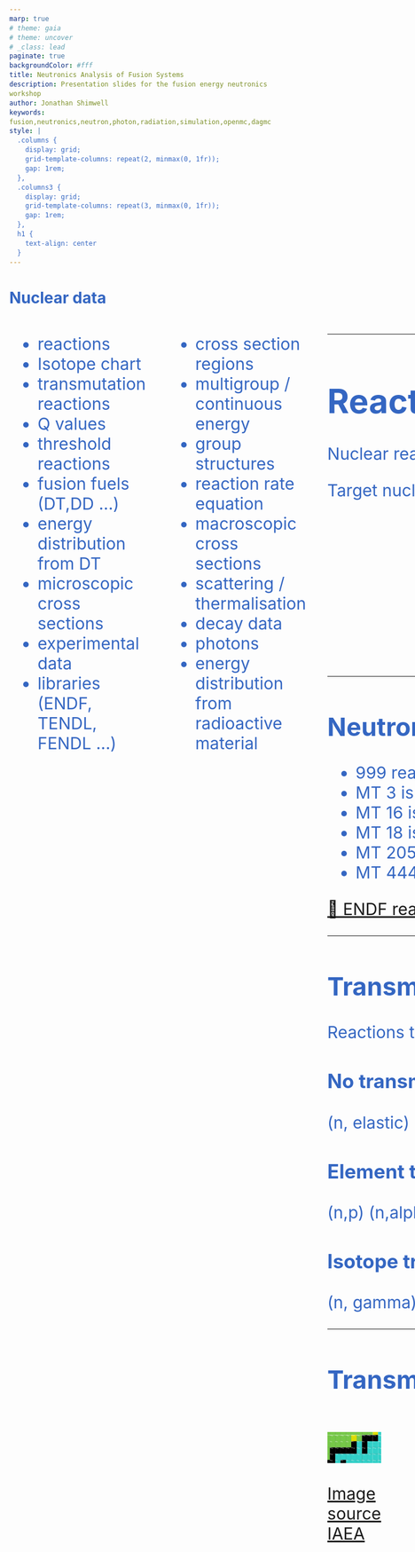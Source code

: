 ```yaml
---
marp: true
# theme: gaia
# theme: uncover
# _class: lead
paginate: true
backgroundColor: #fff
title: Neutronics Analysis of Fusion Systems
description: Presentation slides for the fusion energy neutronics workshop
author: Jonathan Shimwell
keywords: fusion,neutronics,neutron,photon,radiation,simulation,openmc,dagmc
style: |
  .columns {
    display: grid;
    grid-template-columns: repeat(2, minmax(0, 1fr));
    gap: 1rem;
  },
  .columns3 {
    display: grid;
    grid-template-columns: repeat(3, minmax(0, 1fr));
    gap: 1rem;
  },
  h1 {
    text-align: center
  }
---
```


<style>
  :root {
    --color-background: #fff;
    --color-foreground: #333;
    --color-highlight: #f96;
    --color-dimmed: #888;
    font-family: 'Century Gothic';
    color: #3466C2
  }
  {
    font-size: 29px
  }
  code {
    white-space : pre-wrap !important;
    word-break: break-word;
  }
  .columns {
    display: grid;
  }
  h1 {
    justify-content: center;
  }
  section {
    justify-content: start;
  }
  img[alt~="bottom-right"] {
    position: absolute;
    top: 90%;
    right: 1%;
  }
</style>



# Nuclear data

<div class="columns"  style="font-size: 30px;">
<div>

  - reactions
  - Isotope chart
  - transmutation reactions
  - Q values
  - threshold reactions
  - fusion fuels (DT,DD ...)
  - energy distribution from DT
  - microscopic cross sections
  - experimental data
  - libraries (ENDF, TENDL, FENDL ...)
</div>
<div>

  - cross section regions
  - multigroup / continuous energy
  - group structures
  - reaction rate equation
  - macroscopic cross sections
  - scattering / thermalisation
  - decay data
  - photons
  - energy distribution from radioactive material

  <!-- - energy angle plot
  - energy energy plot
  - pathlength
  - equation for logarithmic energy loss
  - transmutation to unstable -->
  <!-- - electrons
  - other particles -->

</div>
<div>

---

# Reactions

Nuclear reactions notation

Target nuclei (incident projectile, resulting fragments) resulting nuclei
<html>
  <body>
    <svg height="250" width="100%" xmlns="http://www.w3.org/2000/svg">
      <text x="40%" y="50" fill="red" font-size="35">Be9(n,2n)2He4</text>
      <line x1="40%" y1="60" x2="20%" y2="200" style="stroke:red;stroke-width:2" />
      <line x1="47%" y1="60" x2="40%" y2="200" style="stroke:red;stroke-width:2" />
      <line x1="50%" y1="60" x2="66%" y2="200" style="stroke:red;stroke-width:2" />
      <line x1="60%" y1="60" x2="85%" y2="200" style="stroke:red;stroke-width:2" />
      <text x="15%" y="230" fill="red" font-size="35">Target</text>
      <text x="35%" y="230" fill="red" font-size="35">Projectile</text>
      <text x="60%" y="230" fill="red" font-size="35">Product</text>
      <text x="80%" y="230" fill="red" font-size="35">Product</text>
    </svg> 
  </body>
</html>

---

## Neutron induced reactions

 - 999 reactions channels with unique reaction IDs (MT numbers)
 - MT 3 is elastic scattering (n,'n)
 - MT 16 is neutron multiplication (n,2n)
 - MT 18 is neutron multiplication (n,f)
 - MT 205 is tritium production (n,Xt) where X is a wild card
 - MT 444 is damage energy

 [🔗 ENDF reaction numbers](https://www.oecd-nea.org/dbdata/data/manual-endf/endf102_MT.pdf)
 
 ---

## Transmutation reactions

Reactions that result in a change of the isotope

<div class="columns3"  style="font-size: 30px;">
<div>

###  No transmutation
(n, elastic)
(n, inelastic)
(n, heating)

</div>
<div>

### Element transmutation
(n,p)
(n,alpha)
(n,fission)
Be9(n,2n)2He4


</div>
<div>

### Isotope transmutation

(n, gamma)
Pb208(n,2n)Pb207

</div>
<div>


---

## Transmutation of lead to gold

<div class="columns"  style="font-size: 30px;">
<div>

![gold to lead](images/gold-lead-isotope-chart2.png)

[Image source IAEA](https://www-nds.iaea.org/relnsd/vcharthtml/VChartHTML.html)


</div>
<div>

- 1 stable isotope of gold Au$_{79}^{197}$
- 3 natural isotopes of lead
  - Pb$_{82}^{204}$ ⚛ -3 protons, -4 neutrons
  - Pb$_{82}^{206}$ ⚛ -3 protons, -6 neutrons
  - Pb$_{82}^{207}$ ⚛ -3 protons, -7 neutrons 
  - Pb$_{82}^{208}$ ⚛ -3 protons, -8 neutrons
- 2 reactions for converting gold to lead
  - Pb204 (n,3npa) Au197
  - Pb204 (n,nta) Au197
- No cross section data found in ENDF
</div>
<div>


---

## Q values

Amount of energy absorbed (-ve) or release (+ve) during the nuclear reaction

| Reaction    | Energy release [MeV] |Threshold reaction |
| -------- | ------- |------- |
| Be9(n,2n)   | -1.6   | Yes  |
| Pb208(n,2n) | -7.3   | Yes  |
| Li6(n,t)    |  4.8   | No   |
| Li7(n,nt)   | -2.4   | Yes  |

Mass and Binding energy converted to kinetic energy

Online Q value calculator at [NNDC](https://www.nndc.bnl.gov/qcalc/)

---

## Fusion fuels

<div class="columns"  style="font-size: 30px;">
<div>

![](images/fusion-cross-sections.png)

</div>
<div>


Q values of fusion fuel reactions

| Reaction  | Energy release (MeV) |
| --------- | ------- |
| D + T -> He$^{4}$ + n  |  17.6      |
| D + D -> He$^{3}$+n |   3.3     |
| D + D -> T + p |   4.0     |
| D + He$^{3}$->He$^{4}$+p | 18.3  *     |

* No neutron emitted

---

## Aneutronic Fusion fuels 

<div class="columns"  style="font-size: 30px;">
<div>

- Neutrons are not emitted in the primary fuel reaction
- Neutrons can be emitted by reactions with the products
- Energy capture via direct conversion or divertor?

</div>
<div>

| Reaction  | Energy release <br> [MeV] |
| --------- | ------- |
| D + Li$^{6}$ -> 2He$^{4}$ | 22.4       |
| P + Li$^{6}$ -> He$^{4}$ + He$^{3}$    | 4.0       |
| He$^{3}$ + Li$^{6}$ -> He$^{4}$ + p  | 16.9       |
| He$^{3}$ + He$^{3}$ -> He$^{4}$ + 2p  | 12.86       |
| p + Li$^{7}$ -> 2He$^{4}$ | 17.2       |
| p -> B$^{11}$ -> 3He$^{4}$ | 8.7        |
| p -> N$^{15}$ -> C$^{12}$ + He$^{4}$ |      5.0  |

</div>
<div>

---

## Energy of neutrons from DT fuel

<div class="columns"  style="font-size: 30px;">
<div>

- A DT plasma has several fusion reactions.
- DT is the most likely reaction.
- DD and TT reactions also occur with lower probabilities.
- All reactions and emit different energy neutrons.

</div>
<div>

![](images/dd_tt_dt.png)

</div>
<div>

---

## Microscopic Cross Section

<div class="columns"  style="font-size: 30px;">
<div>

- Measured in Barns (1 barn = $10^{-28}m^{2}$)
- Energy dependant
- Cross section evaluations exist for:
  - different incident particles
  - different nuclides
  - different interactions.
- Important neutron reactions plotted
  - Tritium breeding
  - Neutron multiplication

</div>
<div>

![](images/important-microscopic-cross-sections.png)

</div>
<div>

---

## Reaction rate equation


- The reaction rate ($RR$) can be found by knowing the number of neutrons per unit volume ($n$), the velocity of neutrons ($v$), the material density ($p$), Avogadro's number ($N_{a}$), the microscopic cross section at the neutron energy ($\sigma_{e}$) and the atomic weight of the material ($M$).
- This reduces down to the neutron flux ($\phi$), nuclide number density ($N_{d}$) and microscopic cross section $\sigma_{e}$.
- This can be reduced one more stage by making use of the Macroscopic cross section ($\Sigma_{e}$).


$$ RR = \frac{nv\rho N_{a}\sigma_{e} }{M} = \phi N_{d} \sigma_{e} = \phi \Sigma_{e} $$

---

## Macroscopic cross section


<div class="columns"  style="font-size: 30px;">
<div>

- Lithium metatitanate has a material density of 3.4 g/cm3
- When plotting materials the Macroscopic cross section accounts for number density of the different isotopes
- Units for Macroscopic cross section are cm$^{-1}$

</div>
<div>

![](images/macroscopic_cross_sections.png)

</div>
<div>

---

## Multigroup cross sections

<div class="columns"  style="font-size: 30px;">
<div>

- Discretize a continuous distribution 
- Histogram of average cross section in each energy bin
- Continuous cross section has rules for interpolation that can be accounted for.
- Groups are not equally spaced.
- Structures are optimized for different energy ranges (fission, fast fission, fusion etc)

</div>
<div>

![](images/multi_group_isotope.png)

</div>
<div>

---

## Cross section regions

<div class="columns"  style="font-size: 30px;">
<div>

Reactions have characteristics
- resolved resonance
- unresolved resonance
- 1/v section
- thresholds
- scattering

</div>
<div>

![](images/cross_section_regions.png)

</div>
<div>

---

## Angular distribution

<div class="columns"  style="font-size: 30px;">
<div>

- The scattering angle varies depending on the energy of the incident neutron
- Low energy neutrons have isotropic scattering (even probability in all directions)
- High energy neutrons are more likely to have a low deflection angle and are forwards bias.

</div>
<div>

![](images/angle_energy_cross_section.png)

</div>
<div>

---

## Energy distribution

<div class="columns"  style="font-size: 30px;">
<div>

- There is also data on neutrons released in reactions such as (n,2n).
- The (n,2n) reaction is a threshold reaction and requires energy.
- No run away chain reaction possible.

</div>
<div>

![](images/angle_energy_be9.png)

</div>
<div>

---

# Experimental data

<div class="columns"  style="font-size: 30px;">
<div>

- Availability of experimental data varies for different reactions and different isotopes.

- Typically the experimental data is then interpreted to create evaluation libraries, such as ENDF, JEFF, JENDL, CENDL.


</div>
<div>

[![](images/exfor_be_n_2n.png)](https://nds.iaea.org/dataexplorer/)

Source [IAEA nuclear data services](https://nds.iaea.org/dataexplorer/?target_elem=Au&target_mass=197&reaction=n%2Cg)

</div>
<div>

---

## Nuclear data libraries

There are several groups that produce and distribute nuclear data

- TENDL 2023 🇪🇺 2850 neutron
- JENDL 5 🇯🇵 795 neutron
- ENDF/B-VIII.0 🇺🇸 557 neutron
- JEFF 3.3 🇪🇺 562 neutrons
- BROND 3.1 🇷🇺 372 neutrons
- FENDL 3.2b 🌐 191 neutron
- CENDL 3.2 🇨🇳 272  neutron

---

# Path length

<div class="columns">
<div >

- Path length = 1 / $\Sigma_{T}$
- A 14MeV neutron will lose energy via scattering interactions
- As the neutron energy decreases the path length also decreases
- Path length at thermal energy is more constant

![](images/neutron-scatter.png)
</div>
<div>

![](https://s3.amazonaws.com/media-p.slid.es/uploads/1162849/images/9184302/water_path_length.jpg)

</div>
<div>


---

# Energy loss

The average logarithmic energy decrement (or loss) per collision ($\xi$) is related to the atomic mass ($A$) of the nucleus

<div style='text-align: center;'>

$\xi = 1+ \frac{(A-1)^2}{2A} ln \frac{(A-1)}{(A+1)}$

</div>

<table style="width:100%">
  <tr>
    <th></th>
    <th>Hydrogen</th>
    <th>Deuterium</th>
    <th>Beryllium</th>
    <th>Carbon</th>
    <th>Uranium</th>
  </tr>
  <tr>
    <td>Mass of nucleus</td>
    <td>1</td>
    <td>2</td>
    <td>9</td>
    <td>12</td>
    <td>238</td>
  </tr>
  <tr>
    <td>Energy decrement</td>
    <td>1</td>
    <td>0.7261</td>
    <td>0.2078</td>
    <td>0.1589</td>
    <td>0.0084</td>
  </tr>
</table>

---

## Why lithium

<div class="columns"  style="font-size: 30px;">
<div>

- Lithium has a particularly high cross section for tritium production
- Li6 has a very high cross section at low neutron energies
- Li7 has a reasonable cross section at high neutron energies
- Other reaction channels are relativity low
- Often alloyed with Si or other elements to improve material properties (e.g. flammability)

</div>
<div>

![](images/all_tritium_multi.png)

* Elements up to Iron plotted
</div>
<div>

---

## Why beryllium

<div class="columns"  style="font-size: 30px;">
<div>

- Beryllium has the lowest threshold energy for any isotope with a n,2n reaction.
- This means even low energy 3MeV neutrons can undergo (n,2n) reactions.
- Often alloyed with Ti or other elements to improve material properties (e.g. swelling due to retention)
- Lead is also a popular choice for a neutron multiplier

</div>
<div>

![](images/all_neutron_multi.png)
* Elements up to Iron plotted

</div>
<div>

---

## Other materials


## Tungsten

- High atomic number = good gamma attenuation

- High neutron capture resonances = good neutron attenuation

## Water

- High hydrogen content = excellent neutron moderator

## Helium 4

- Low interaction cross sections and low density = transparent to neutrons and gammas 


---

## Neutron spectra through materials


By knowing the materials present can you identify which blanket results in which spectrum

- FLiBe, Molten salt, typically 90% enriched Li6
- HCPB, helium cooled pebble bed, typically 60% enriched Li6
- HCLL, helium cooled lithium lead, typically 90% enriched Li6
- WCCB, Water cooled ceramic breeder, typically 60% enriched Li6
- WCLL, water cooled lithium lead, typically 90% enriched Li6
- Liquid Lithium, typically natural enrichment


---


![bg](images/who-wants-to-be-million-spectra.png)

---

![](images/blanket_spectra_legend.png)

---
